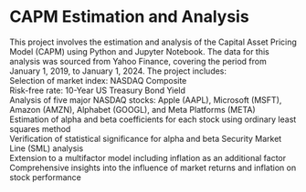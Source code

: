 # CAPM Estimation and Analysis
 This project involves the estimation and analysis of the Capital Asset Pricing Model (CAPM) using Python and Jupyter Notebook. The data for this analysis was sourced from Yahoo Finance, covering the period from January 1, 2019, to January 1, 2024. The project includes: \
Selection of market index: NASDAQ Composite  \
Risk-free rate: 10-Year US Treasury Bond Yield  \
Analysis of five major NASDAQ stocks: Apple (AAPL), Microsoft (MSFT), Amazon (AMZN), Alphabet (GOOGL), and Meta Platforms (META)  \
Estimation of alpha and beta coefficients for each stock using ordinary least squares method  \
Verification of statistical significance for alpha and beta Security Market Line (SML) analysis  \
Extension to a multifactor model including inflation as an additional factor Comprehensive insights into the influence of market returns and inflation on stock performance
 
